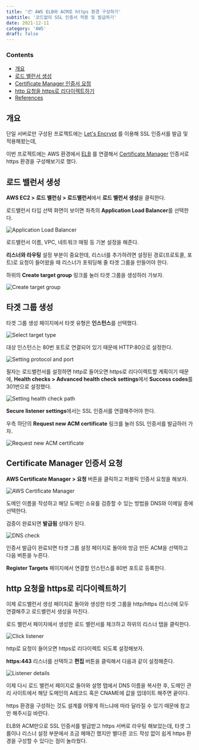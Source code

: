 ```yaml
---
title: '📦 AWS ELB와 ACM로 https 환경 구성하기'
subtitle: '코드없이 SSL 인증서 적용 및 발급하기'
date: 2021-12-11
category: 'AWS'
draft: false
---
```


### Contents
- [개요](#개요)
- [로드 밸런서 생성](#로드-밸런서-생성)
- [Certificate Manager 인증서 요청](#Certificate-Manager-인증서-요청)
- [http 요청을 https로 리다이렉트하기](#http-요청을-https로-리다이렉트하기)
- [References](#references)

## 개요

단일 서버로만 구성된 프로젝트에는 [Let's Encrypt](https://letsencrypt.org/ko/) 를 이용해 SSL 인증서를 발급 및 적용해왔는데,

이번 프로젝트에는 AWS 환경에서 [ELB](https://aws.amazon.com/ko/elasticloadbalancing/) 를 연결해서 [Certificate Manager](https://aws.amazon.com/ko/certificate-manager/) 인증서로 https 환경을 구성해보기로 했다.

## 로드 밸런서 생성

**AWS EC2 > 로드 밸런싱 > 로드밸런서**에서 **로드 밸런서 생성**을 클릭한다.

로드밸런서 타입 선택 화면이 보이면 좌측의 **Application Load Balancer**를 선택한다.

![Application Load Balancer](images/2021/01.png)

로드밸런서 이름, VPC, 네트워크 매핑 등 기본 설정을 해준다.

**리스너와 라우팅** 설정 부분이 중요한데, 리스너를 추가하려면 설정된 경로(프로토콜, 포트)로 요청이 들어왔을 때 리스너가 포워딩해 줄 타겟 그룹을 만들어야 한다.

하위의 **Create target group** 링크를 눌러 타겟 그룹을 생성하러 가보자.

![Create target group](images/2021/02.png)

## 타겟 그룹 생성

타겟 그룹 생성 페이지에서 타겟 유형은 **인스턴스**를 선택했다.

![Select target type](images/2021/03.png)

대상 인스턴스는 80번 포트로 연결되어 있기 때문에 HTTP:80으로 설정한다.

![Setting protocol and port](images/2021/04.png)

필자는 로드밸런서를 설정하면 http로 들어오면 https로 리다이렉트할 계획이기 때문에, **Health checks > Advanced health check settings**에서 **Success codes**를 301번으로 설정했다.

![Setting health check path](images/2021/05.png)

**Secure listener settings**에서는 SSL 인증서를 연결해주어야 한다.

우측 하단의 **Request new ACM certificate** 링크를 눌러 SSL 인증서를 발급하러 가자.

![Request new ACM certificate](images/2021/06.png)

## Certificate Manager 인증서 요청

**AWS Certificate Manager > 요청** 버튼을 클릭하고 퍼블릭 인증서 요청을 해보자.

![AWS Certificate Manager](images/2021/07.png)

도메인 이름을 작성하고 해당 도메인 소유를 검증할 수 있는 방법을 DNS와 이메일 중에 선택한다.

검증이 완료되면 **발급됨** 상태가 된다.

![DNS check](images/2021/08.png)

인증서 발급이 완료되면 타겟 그룹 설정 페이지로 돌아와 방금 만든 ACM을 선택하고 다음 버튼을 누른다.

**Register Targets** 페이지에서 연결할 인스턴스를 80번 포트로 등록한다.

## http 요청을 https로 리다이렉트하기

이제 로드밸런서 생성 페이지로 돌아와 생성한 타겟 그룹을 http/https 리스너에 모두 연결해주고 로드밸런서 생성을 마친다.

로드 밸런서 페이지에서 생성한 로드 밸런서를 체크하고 하위의 리스너 탭을 클릭한다.

![Click listener](images/2021/09.png)

http로 요청이 들어오면 https로 리다이렉트 되도록 설정해보자.

**https:443** 리스너를 선택하고 **편집** 버튼을 클릭해서 다음과 같이 설정해준다.

![Listener details](images/2021/10.png)

이제 다시 로드 밸런서 페이지로 돌아와 설명 탭에서 DNS 이름을 복사한 후, 도메인 관리 사이트에서 해당 도메인의 A레코드 혹은 CNAME에 값을 업데이트 해주면 끝이다.

https 환경을 구성하는 것도 설계를 어떻게 하느냐에 따라 달라질 수 있기 때문에 참고만 해주시길 바란다.

ELB와 ACM만으로 SSL 인증서를 발급받고 https 서버로 라우팅 해보았는데, 타겟 그룹이나 리스너 설정 부분에서 조금 헤매긴 했지만 별다른 코드 작성 없이 쉽게 https 환경을 구성할 수 있다는 점이 놀라웠다.
